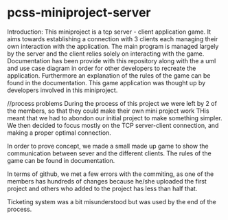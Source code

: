 # pcss-miniproject-server
Introduction: 
This miniproject is a tcp server - client application game. It aims towards establishing a connection with 3 clients each managing their own interaction with the application. The main program is managed largely by the server and the client relies solely on interacting with the game. Documentation has been provide with this repository along with the a uml and use case diagram in order for other developers to recreate the application. Furthermore an explanation of the rules of the game can be found in the documentation. This game application was thought up by developers involved in this miniproject.


//process problems
During the process of this project we were left by 2 of the members, so that they could make their own mini project work
THis meant that we had to abondon our initial project to make something simpler. We then decided to focus mostly on the TCP server-client connection, and making a proper optimal connection. 

In order to prove concept, we made a small made up game to show the communication between sever and the different clients. The rules of the game can be found in documentation. 

In terms of github, we met a few errors with the commiting, as one of the members has hundreds of changes because he/she uploaded the first project and others who added to the project has less than half that. 

Ticketing system was a bit misunderstood but was used by the end of the process. 
